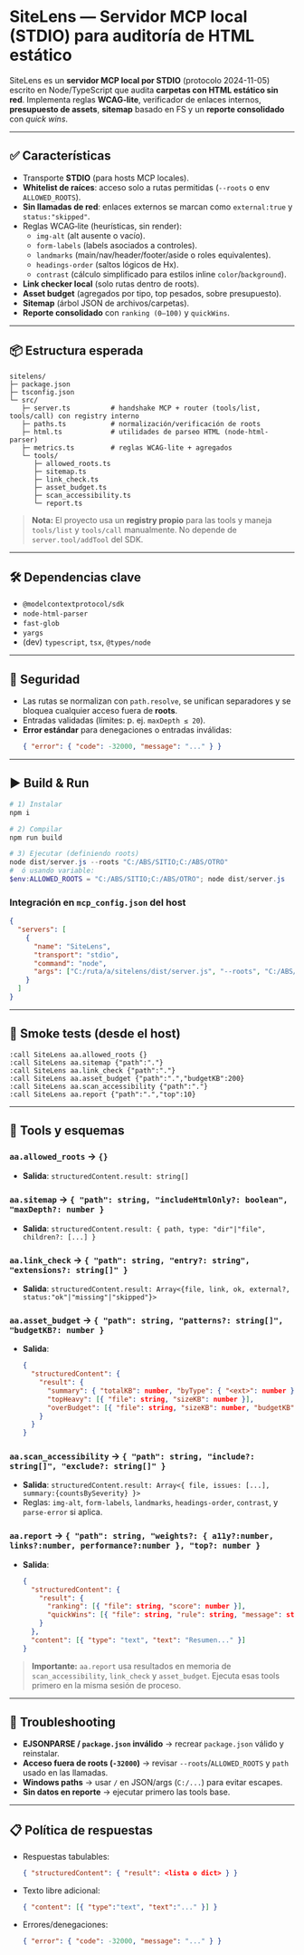 # SiteLens — Servidor MCP local (STDIO) para auditoría de HTML estático

SiteLens es un **servidor MCP local por STDIO** (protocolo 2024-11-05) escrito en Node/TypeScript que audita **carpetas con HTML estático sin red**. Implementa reglas **WCAG‑lite**, verificador de enlaces internos, **presupuesto de assets**, **sitemap** basado en FS y un **reporte consolidado** con *quick wins*.

---

## ✅ Características

- Transporte **STDIO** (para hosts MCP locales).
- **Whitelist de raíces**: acceso solo a rutas permitidas (`--roots` o env `ALLOWED_ROOTS`).
- **Sin llamadas de red**: enlaces externos se marcan como `external:true` y `status:"skipped"`.
- Reglas WCAG‑lite (heurísticas, sin render):
  - `img-alt` (alt ausente o vacío).
  - `form-labels` (labels asociados a controles).
  - `landmarks` (main/nav/header/footer/aside o roles equivalentes).
  - `headings-order` (saltos lógicos de Hx).
  - `contrast` (cálculo simplificado para estilos inline `color`/`background`).
- **Link checker local** (solo rutas dentro de roots).
- **Asset budget** (agregados por tipo, top pesados, sobre presupuesto).
- **Sitemap** (árbol JSON de archivos/carpetas).
- **Reporte consolidado** con `ranking (0–100)` y `quickWins`.

---

## 📦 Estructura esperada

```
sitelens/
├─ package.json
├─ tsconfig.json
└─ src/
   ├─ server.ts          # handshake MCP + router (tools/list, tools/call) con registry interno
   ├─ paths.ts           # normalización/verificación de roots
   ├─ html.ts            # utilidades de parseo HTML (node-html-parser)
   ├─ metrics.ts         # reglas WCAG-lite + agregados
   └─ tools/
      ├─ allowed_roots.ts
      ├─ sitemap.ts
      ├─ link_check.ts
      ├─ asset_budget.ts
      ├─ scan_accessibility.ts
      └─ report.ts
```

> **Nota:** El proyecto usa un **registry propio** para las tools y maneja `tools/list` y `tools/call` manualmente. No depende de `server.tool/addTool` del SDK.

---

## 🛠 Dependencias clave

- `@modelcontextprotocol/sdk`
- `node-html-parser`
- `fast-glob`
- `yargs`
- (dev) `typescript`, `tsx`, `@types/node`

---

## 🔐 Seguridad

- Las rutas se normalizan con `path.resolve`, se unifican separadores y se bloquea cualquier acceso fuera de **roots**.
- Entradas validadas (límites: p. ej. `maxDepth ≤ 20`).  
- **Error estándar** para denegaciones o entradas inválidas:
  ```json
  { "error": { "code": -32000, "message": "..." } }
  ```

---

## ▶️ Build & Run

```powershell
# 1) Instalar
npm i

# 2) Compilar
npm run build

# 3) Ejecutar (definiendo roots)
node dist/server.js --roots "C:/ABS/SITIO;C:/ABS/OTRO"
#  ó usando variable:
$env:ALLOWED_ROOTS = "C:/ABS/SITIO;C:/ABS/OTRO"; node dist/server.js
```

### Integración en `mcp_config.json` del host

```json
{
  "servers": [
    {
      "name": "SiteLens",
      "transport": "stdio",
      "command": "node",
      "args": ["C:/ruta/a/sitelens/dist/server.js", "--roots", "C:/ABS/MI_SITIO;C:/ABS/OTRA_CARPETA"]
    }
  ]
}
```

---

## 🧪 Smoke tests (desde el host)

```
:call SiteLens aa.allowed_roots {}
:call SiteLens aa.sitemap {"path":"."}
:call SiteLens aa.link_check {"path":"."}
:call SiteLens aa.asset_budget {"path":".","budgetKB":200}
:call SiteLens aa.scan_accessibility {"path":"."}
:call SiteLens aa.report {"path":".","top":10}
```

---

## 🧰 Tools y esquemas

### `aa.allowed_roots` → `{}`
- **Salida**: `structuredContent.result: string[]`

### `aa.sitemap` → `{ "path": string, "includeHtmlOnly?: boolean", "maxDepth?: number }`
- **Salida**: `structuredContent.result: { path, type: "dir"|"file", children?: [...] }`

### `aa.link_check` → `{ "path": string, "entry?: string", "extensions?: string[]" }`
- **Salida**: `structuredContent.result: Array<{file, link, ok, external?, status:"ok"|"missing"|"skipped"}>`

### `aa.asset_budget` → `{ "path": string, "patterns?: string[]", "budgetKB?: number }`
- **Salida**:
  ```json
  {
    "structuredContent": {
      "result": {
        "summary": { "totalKB": number, "byType": { "<ext>": number } },
        "topHeavy": [{ "file": string, "sizeKB": number }],
        "overBudget": [{ "file": string, "sizeKB": number, "budgetKB": number }]
      }
    }
  }
  ```

### `aa.scan_accessibility` → `{ "path": string, "include?: string[]", "exclude?: string[]" }`
- **Salida**: `structuredContent.result: Array<{ file, issues: [...], summary:{countsBySeverity} }>`  
- Reglas: `img-alt`, `form-labels`, `landmarks`, `headings-order`, `contrast`, y `parse-error` si aplica.

### `aa.report` → `{ "path": string, "weights?: { a11y?:number, links?:number, performance?:number }, "top?: number }`
- **Salida**:
  ```json
  {
    "structuredContent": {
      "result": {
        "ranking": [{ "file": string, "score": number }],
        "quickWins": [{ "file": string, "rule": string, "message": string }]
      }
    },
    "content": [{ "type": "text", "text": "Resumen..." }]
  }
  ```

> **Importante:** `aa.report` usa resultados en memoria de `scan_accessibility`, `link_check` y `asset_budget`. Ejecuta esas tools primero en la misma sesión de proceso.

---

## 🧯 Troubleshooting

- **EJSONPARSE / `package.json` inválido** → recrear `package.json` válido y reinstalar.
- **Acceso fuera de roots (`-32000`)** → revisar `--roots`/`ALLOWED_ROOTS` y `path` usado en las llamadas.
- **Windows paths** → usar `/` en JSON/args (`C:/...`) para evitar escapes.
- **Sin datos en reporte** → ejecutar primero las tools base.

---

## 📋 Política de respuestas

- Respuestas tabulables:
  ```json
  { "structuredContent": { "result": <lista o dict> } }
  ```
- Texto libre adicional:
  ```json
  { "content": [{ "type":"text", "text":"..." }] }
  ```
- Errores/denegaciones:
  ```json
  { "error": { "code": -32000, "message": "..." } }
  ```
